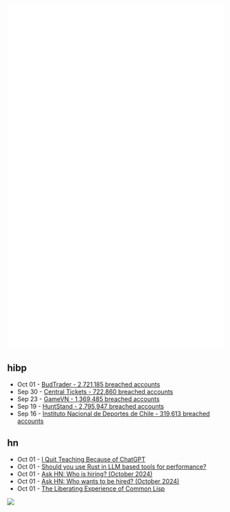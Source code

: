 ![Metrics](https://raw.githubusercontent.com/phixion/phixion/master/metrics.svg)

## hibp

<!--
for https://github.com/phixion/phixion/blob/main/.github/workflows/feeds.yml
-->
<!--START_SECTION:haveibeenpwnd-->
- Oct 01 - [BudTrader - 2,721,185 breached accounts](https://haveibeenpwned.com/PwnedWebsites#BudTrader)
- Sep 30 - [Central Tickets - 722,860 breached accounts](https://haveibeenpwned.com/PwnedWebsites#CentralTickets)
- Sep 23 - [GameVN - 1,369,485 breached accounts](https://haveibeenpwned.com/PwnedWebsites#GameVN)
- Sep 19 - [HuntStand - 2,795,947 breached accounts](https://haveibeenpwned.com/PwnedWebsites#HuntStand)
- Sep 16 - [Instituto Nacional de Deportes de Chile - 319,613 breached accounts](https://haveibeenpwned.com/PwnedWebsites#InstitutoNacionalDeDeportesDeChile)
<!--END_SECTION:haveibeenpwnd-->

## hn

<!--
for https://github.com/phixion/phixion/blob/main/.github/workflows/feeds.yml
-->
<!--START_SECTION:hn-->
- Oct 01 - [I Quit Teaching Because of ChatGPT](https://time.com/7026050/chatgpt-quit-teaching-ai-essay/)
- Oct 01 - [Should you use Rust in LLM based tools for performance?](https://bosun.ai/posts/rust-for-genai-performance/)
- Oct 01 - [Ask HN: Who is hiring? (October 2024)](https://news.ycombinator.com/item?id=41709301)
- Oct 01 - [Ask HN: Who wants to be hired? (October 2024)](https://news.ycombinator.com/item?id=41709299)
- Oct 01 - [The Liberating Experience of Common Lisp](https://ds9soft.com/blog/2024/06/the-liberating-experience-of-common-lisp/)
<!--END_SECTION:hn-->

<!--
for https://yhype.me
-->
![](https://hit.yhype.me/github/profile?user_id=13013670)
